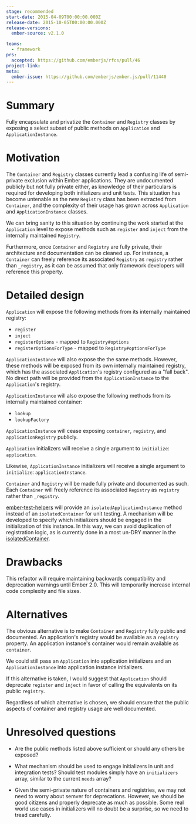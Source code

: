```yaml
---
stage: recommended
start-date: 2015-04-09T00:00:00.000Z
release-date: 2015-10-05T00:00:00.000Z
release-versions:
  ember-source: v2.1.0

teams:
  - framework
prs:
  accepted: https://github.com/emberjs/rfcs/pull/46
project-link:
meta:
  ember-issue: https://github.com/emberjs/ember.js/pull/11440
---
```


# Summary

Fully encapsulate and privatize the `Container` and `Registry` classes by
exposing a select subset of public methods on `Application` and
`ApplicationInstance`.

# Motivation

The `Container` and `Registry` classes currently lead a confusing life of
semi-private exclusion within Ember applications. They are undocumented
publicly but not fully private either, as knowledge of their particulars is
required for developing both initializers and unit tests. This situation has
become untenable as the new `Registry` class has been extracted from
`Container`, and the complexity of their usage has grown across
`Application` and `ApplicationInstance` classes.

We can bring sanity to this situation by continuing the work started at the
`Application` level to expose methods such as `register` and `inject` from the
internally maintained `Registry`.

Furthermore, once `Container` and `Registry` are fully private, their
architecture and documentation can be cleaned up. For instance, a
`Container` can freely reference its associated `Registry` as `registry`
rather than `_registry`, as it can be assumed that only framework developers
will reference this property.

# Detailed design

`Application` will expose the following methods from its internally maintained
registry:

* `register`
* `inject`
* `registerOptions` - mapped to `Registry#options`
* `registerOptionsForType` - mapped to `Registry#optionsForType`

`ApplicationInstance` will also expose the the same methods. However, these
methods will be exposed from its own internally maintained registry, which
has the associated `Application`'s registry configured as a "fall back". No
direct path will be provided from the `ApplicationInstance` to the
`Application`'s registry.

`ApplicationInstance` will also expose the following methods from its
internally maintained container:

* `lookup`
* `lookupFactory`

`ApplicationInstance` will cease exposing `container`, `registry`, and
`applicationRegistry` publicly.

`Application` initializers will receive a single argument to `initialize`:
`application`.

Likewise, `ApplicationInstance` initializers will receive a single argument
to `initialize`: `applicationInstance`.

`Container` and `Registry` will be made fully private and documented as
such. Each `Container` will freely reference its associated `Registry` as
`registry` rather than `_registry`.

[ember-test-helpers](https://github.com/switchfly/ember-test-helpers)
will provide an `isolatedApplicationInstance` method instead of an
`isolatedContainer` for unit testing. A mechanism will be developed to specify
which initializers should be engaged in the initialization of this instance.
In this way, we can avoid duplication of registration logic, as is currently
done in a most un-DRY manner in the [isolatedContainer](https://github.com/switchfly/ember-test-helpers/blob/master/lib/ember-test-helpers/isolated-container.js#L56-L79).

# Drawbacks

This refactor will require maintaining backwards compatibility and
deprecation warnings until Ember 2.0. This will temporarily increase
internal code complexity and file sizes.

# Alternatives

The obvious alternative is to make `Container` and `Registry` fully public
and documented. An application's registry would be available as a `registry`
property. An application instance's container would remain available as
`container`.

We could still pass an `Application` into application initializers
and an `ApplicationInstance` into application instance initializers.

If this alternative is taken, I would suggest that `Application` should
deprecate `register` and `inject` in favor of calling the equivalents on its
public `registry`.

Regardless of which alternative is chosen, we should ensure that the public
aspects of container and registry usage are well documented.

# Unresolved questions

* Are the public methods listed above sufficient or should any others be
exposed?

* What mechanism should be used to engage initializers in unit and
integration tests? Should test modules simply have an `initializers` array,
similar to the current `needs` array?

* Given the semi-private nature of containers and registries, we may not need
to worry about semver for deprecations. However, we should be good citizens
and properly deprecate as much as possible. Some real world use cases in
initializers will no doubt be a surprise, so we need to tread carefully.
